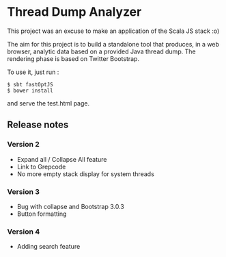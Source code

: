 # Thread Dump Analyzer

This project was an excuse to make an application of the Scala JS stack :o)

The aim for this project is to build a standalone tool that produces, in a web browser, analytic data based on a provided Java thread dump.
The rendering phase is based on Twitter Bootstrap. 

To use it, just run :
 
 ```
 $ sbt fastOptJS  
 $ bower install
 ```
 
 and serve the test.html page.


## Release notes

### Version 2
- Expand all / Collapse All feature
- Link to Grepcode
- No more empty stack display for system threads

### Version 3
- Bug with collapse and Bootstrap 3.0.3
- Button formatting

### Version 4
- Adding search feature

